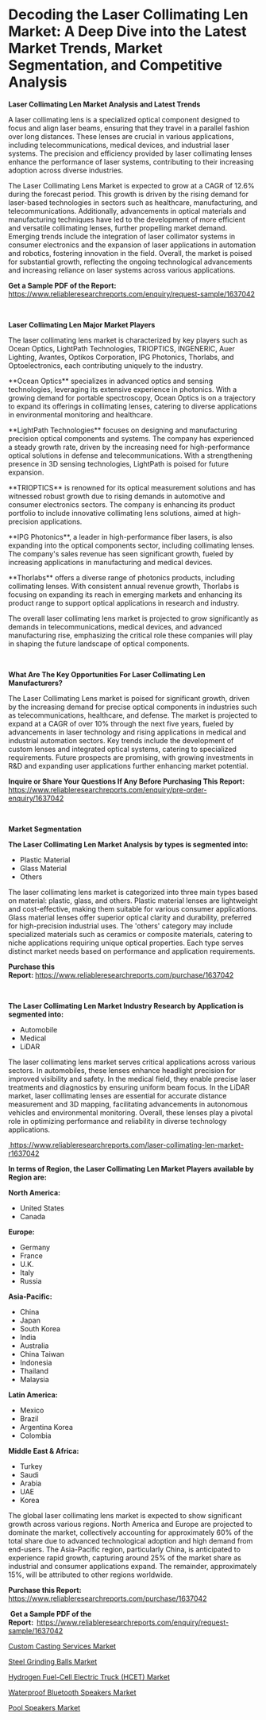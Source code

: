 <p><h1>Decoding the Laser Collimating Len Market: A Deep Dive into the Latest Market Trends, Market Segmentation, and Competitive Analysis</h1></p><p><strong>Laser Collimating Len Market Analysis and Latest Trends</strong></p>
<p><p>A laser collimating lens is a specialized optical component designed to focus and align laser beams, ensuring that they travel in a parallel fashion over long distances. These lenses are crucial in various applications, including telecommunications, medical devices, and industrial laser systems. The precision and efficiency provided by laser collimating lenses enhance the performance of laser systems, contributing to their increasing adoption across diverse industries.</p><p>The Laser Collimating Lens Market is expected to grow at a CAGR of 12.6% during the forecast period. This growth is driven by the rising demand for laser-based technologies in sectors such as healthcare, manufacturing, and telecommunications. Additionally, advancements in optical materials and manufacturing techniques have led to the development of more efficient and versatile collimating lenses, further propelling market demand. Emerging trends include the integration of laser collimator systems in consumer electronics and the expansion of laser applications in automation and robotics, fostering innovation in the field. Overall, the market is poised for substantial growth, reflecting the ongoing technological advancements and increasing reliance on laser systems across various applications.</p></p>
<p><strong>Get a Sample PDF of the Report:&nbsp;</strong> <a href="https://www.reliableresearchreports.com/enquiry/request-sample/1637042">https://www.reliableresearchreports.com/enquiry/request-sample/1637042</a></p>
<p>&nbsp;</p>
<p><strong>Laser Collimating Len Major Market Players</strong></p>
<p><p>The laser collimating lens market is characterized by key players such as Ocean Optics, LightPath Technologies, TRIOPTICS, INGENERIC, Auer Lighting, Avantes, Optikos Corporation, IPG Photonics, Thorlabs, and Optoelectronics, each contributing uniquely to the industry.</p><p>**Ocean Optics** specializes in advanced optics and sensing technologies, leveraging its extensive experience in photonics. With a growing demand for portable spectroscopy, Ocean Optics is on a trajectory to expand its offerings in collimating lenses, catering to diverse applications in environmental monitoring and healthcare.</p><p>**LightPath Technologies** focuses on designing and manufacturing precision optical components and systems. The company has experienced a steady growth rate, driven by the increasing need for high-performance optical solutions in defense and telecommunications. With a strengthening presence in 3D sensing technologies, LightPath is poised for future expansion.</p><p>**TRIOPTICS** is renowned for its optical measurement solutions and has witnessed robust growth due to rising demands in automotive and consumer electronics sectors. The company is enhancing its product portfolio to include innovative collimating lens solutions, aimed at high-precision applications.</p><p>**IPG Photonics**, a leader in high-performance fiber lasers, is also expanding into the optical components sector, including collimating lenses. The company's sales revenue has seen significant growth, fueled by increasing applications in manufacturing and medical devices.</p><p>**Thorlabs** offers a diverse range of photonics products, including collimating lenses. With consistent annual revenue growth, Thorlabs is focusing on expanding its reach in emerging markets and enhancing its product range to support optical applications in research and industry.</p><p>The overall laser collimating lens market is projected to grow significantly as demands in telecommunications, medical devices, and advanced manufacturing rise, emphasizing the critical role these companies will play in shaping the future landscape of optical components.</p></p>
<p>&nbsp;</p>
<p><strong>What Are The Key Opportunities For Laser Collimating Len Manufacturers?</strong></p>
<p><p>The Laser Collimating Lens market is poised for significant growth, driven by the increasing demand for precise optical components in industries such as telecommunications, healthcare, and defense. The market is projected to expand at a CAGR of over 10% through the next five years, fueled by advancements in laser technology and rising applications in medical and industrial automation sectors. Key trends include the development of custom lenses and integrated optical systems, catering to specialized requirements. Future prospects are promising, with growing investments in R&D and expanding user applications further enhancing market potential.</p></p>
<p><strong>Inquire or Share Your Questions If Any Before Purchasing This Report:</strong> <a href="https://www.reliableresearchreports.com/enquiry/pre-order-enquiry/1637042">https://www.reliableresearchreports.com/enquiry/pre-order-enquiry/1637042</a></p>
<p>&nbsp;</p>
<p><strong>Market Segmentation</strong></p>
<p><strong>The Laser Collimating Len Market Analysis by types is segmented into:</strong></p>
<p><ul><li>Plastic Material</li><li>Glass Material</li><li>Others</li></ul></p>
<p><p>The laser collimating lens market is categorized into three main types based on material: plastic, glass, and others. Plastic material lenses are lightweight and cost-effective, making them suitable for various consumer applications. Glass material lenses offer superior optical clarity and durability, preferred for high-precision industrial uses. The 'others' category may include specialized materials such as ceramics or composite materials, catering to niche applications requiring unique optical properties. Each type serves distinct market needs based on performance and application requirements.</p></p>
<p><strong>Purchase this Report:&nbsp;</strong><a href="https://www.reliableresearchreports.com/purchase/1637042">https://www.reliableresearchreports.com/purchase/1637042</a></p>
<p>&nbsp;</p>
<p><strong>The Laser Collimating Len Market Industry Research by Application is segmented into:</strong></p>
<p><ul><li>Automobile</li><li>Medical</li><li>LiDAR</li></ul></p>
<p><p>The laser collimating lens market serves critical applications across various sectors. In automobiles, these lenses enhance headlight precision for improved visibility and safety. In the medical field, they enable precise laser treatments and diagnostics by ensuring uniform beam focus. In the LiDAR market, laser collimating lenses are essential for accurate distance measurement and 3D mapping, facilitating advancements in autonomous vehicles and environmental monitoring. Overall, these lenses play a pivotal role in optimizing performance and reliability in diverse technology applications.</p></p>
<p><a href="https://www.reliableresearchreports.com/laser-collimating-len-market-r1637042">&nbsp;https://www.reliableresearchreports.com/laser-collimating-len-market-r1637042</a></p>
<p><strong>In terms of Region, the Laser Collimating Len Market Players available by Region are:</strong></p>
<p>
    <p> <strong> North America: </strong>
        <ul>
            <li>United States</li>
            <li>Canada</li>
        </ul>
        </p> 
    <p> <strong> Europe: </strong>
        <ul>
            <li>Germany</li>
            <li>France</li>
            <li>U.K.</li>
            <li>Italy</li>
            <li>Russia</li>
        </ul>
        </p> 
    <p> <strong> Asia-Pacific: </strong>
        <ul>
            <li>China</li>
            <li>Japan</li>
            <li>South Korea</li>
            <li>India</li>
            <li>Australia</li>
            <li>China Taiwan</li>
            <li>Indonesia</li>
            <li>Thailand</li>
            <li>Malaysia</li>
        </ul>
        </p> 
    <p> <strong> Latin America: </strong>
        <ul>
            <li>Mexico</li>
            <li>Brazil</li>
            <li>Argentina Korea</li>
            <li>Colombia</li>
        </ul>
        </p> 
    <p> <strong> Middle East & Africa: </strong>
        <ul>
            <li>Turkey</li>
            <li>Saudi</li>
            <li>Arabia</li>
            <li>UAE</li>
            <li>Korea</li>
        </ul>
    </p>
    </p>
<p><p>The global laser collimating lens market is expected to show significant growth across various regions. North America and Europe are projected to dominate the market, collectively accounting for approximately 60% of the total share due to advanced technological adoption and high demand from end-users. The Asia-Pacific region, particularly China, is anticipated to experience rapid growth, capturing around 25% of the market share as industrial and consumer applications expand. The remainder, approximately 15%, will be attributed to other regions worldwide.</p></p>
<p><strong>Purchase this Report: </strong><a href="https://www.reliableresearchreports.com/purchase/1637042">https://www.reliableresearchreports.com/purchase/1637042</a></p>
<p>&nbsp;<strong>Get a Sample PDF of the Report:&nbsp;&nbsp;</strong><a href="https://www.reliableresearchreports.com/enquiry/request-sample/1637042">https://www.reliableresearchreports.com/enquiry/request-sample/1637042</a></p>
<p><strong></strong></p>
<p><p><a href="https://www.linkedin.com/pulse/custom-casting-services-market-share-size-trends-industry-sro7f?trackingId=FeGGqIl%2FSp%2BOzhbjgjzjew%3D%3D">Custom Casting Services Market</a></p><p><a href="https://www.linkedin.com/pulse/insights-steel-grinding-balls-industry-market-financial-status-eqxkf?trackingId=QQqnoNuzSQywClHFEcBZqg%3D%3D">Steel Grinding Balls Market</a></p><p><a href="https://github.com/mahnoor2003/Market-Research-Report-List-6/blob/main/hydrogen-fuel-cell-electric-truck-hcet-market.md">Hydrogen Fuel-Cell Electric Truck (HCET) Market</a></p><p><a href="https://issuu.com/reportprime-2/docs/waterproof-bluetooth-speakers-marke_f4b6975d1ff901">Waterproof Bluetooth Speakers Market</a></p><p><a href="https://issuu.com/reportprime-2/docs/pool-speakers-market-size-2030.pptx_0a33db987ac071">Pool Speakers Market</a></p></p>